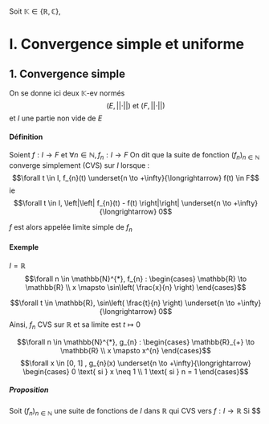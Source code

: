 Soit $\mathbb{K} \in \{ \mathbb{R}, \mathbb{C} \}$, 
# I. Convergence simple et uniforme
## 1. Convergence simple
On se donne ici deux $\mathbb{K}$-ev normés
$$(E, \left|\left| \cdot \right|\right| ) \text{ et }(F, \left|\left| \cdot \right|\right| )$$
et $I$ une partie non vide de $E$

#### Définition
Soient $f: I\to F$ et $\forall n \in \mathbb{N},f_{n}: I \to F$ 
On dit que la suite de fonction $(f_{n})_{n \in \mathbb{N}}$ converge simplement (CVS) sur $I$ lorsque :
$$\forall t \in I, f_{n}(t) \underset{n \to +\infty}{\longrightarrow} f(t) \in F$$
ie
$$\forall t \in I, \left|\left| f_{n}(t) - f(t) \right|\right|  \underset{n \to +\infty}{\longrightarrow} 0$$

$f$ est alors appelée limite simple de $f_{n}$

#### Exemple
$I = \mathbb{R}$
$$\forall n \in \mathbb{N}^{*}, f_{n} : \begin{cases}
\mathbb{R} \to \mathbb{R} \\
x \mapsto \sin\left( \frac{x}{n} \right)
\end{cases}$$

$$\forall t \in \mathbb{R}, \sin\left( \frac{t}{n} \right) \underset{n \to +\infty}{\longrightarrow} 0$$
Ainsi, $f_{n}$ CVS sur $\mathbb{R}$ et sa limite est $t \mapsto 0$

$$\forall n \in \mathbb{N}^{*}, g_{n} : \begin{cases}
\mathbb{R}_{+} \to \mathbb{R} \\
x \mapsto x^{n}
\end{cases}$$
$$\forall x \in [0, 1] , g_{n}(x) \underset{n \to +\infty}{\longrightarrow} \begin{cases}
0 \text{ si } x \neq 1 \\
1 \text{ si } n = 1
\end{cases}$$

##### Proposition
Soit $(f_{n})_{n \in \mathbb{N}}$ une suite de fonctions de $I$ dans $\mathbb{R}$ qui CVS vers $f : I \to \mathbb{R}$ 
Si $$